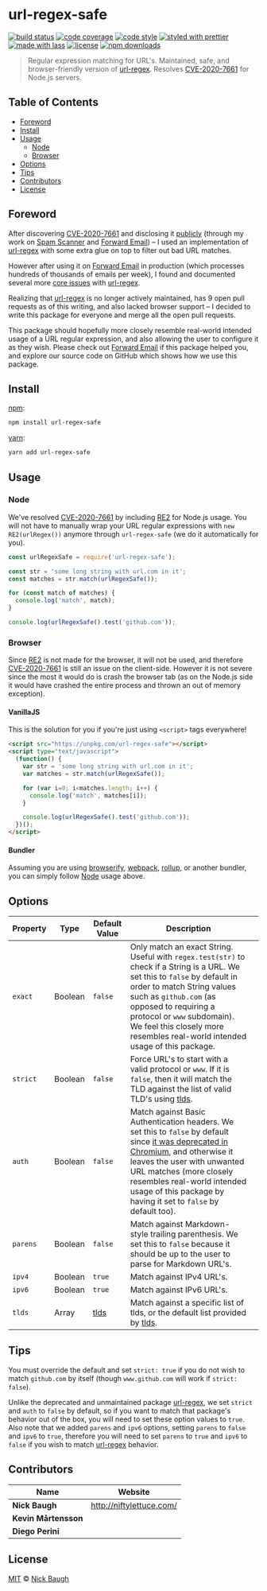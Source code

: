 # url-regex-safe

[![build status](https://img.shields.io/travis/com/niftylettuce/url-regex-safe.svg)](https://travis-ci.com/niftylettuce/url-regex-safe)
[![code coverage](https://img.shields.io/codecov/c/github/niftylettuce/url-regex-safe.svg)](https://codecov.io/gh/niftylettuce/url-regex-safe)
[![code style](https://img.shields.io/badge/code_style-XO-5ed9c7.svg)](https://github.com/sindresorhus/xo)
[![styled with prettier](https://img.shields.io/badge/styled_with-prettier-ff69b4.svg)](https://github.com/prettier/prettier)
[![made with lass](https://img.shields.io/badge/made_with-lass-95CC28.svg)](https://lass.js.org)
[![license](https://img.shields.io/github/license/niftylettuce/url-regex-safe.svg)](LICENSE)
[![npm downloads](https://img.shields.io/npm/dt/url-regex-safe.svg)](https://npm.im/url-regex-safe)

> Regular expression matching for URL's. Maintained, safe, and browser-friendly version of [url-regex][]. Resolves [CVE-2020-7661][cve] for Node.js servers.


## Table of Contents

* [Foreword](#foreword)
* [Install](#install)
* [Usage](#usage)
  * [Node](#node)
  * [Browser](#browser)
* [Options](#options)
* [Tips](#tips)
* [Contributors](#contributors)
* [License](#license)


## Foreword

After discovering [CVE-2020-7661][cve] and disclosing it [publicly](https://portswigger.net/daily-swig/unpatched-regex-bug-leaves-node-js-apps-open-to-redos-attacks) (through my work on [Spam Scanner][spam-scanner] and [Forward Email][forward-email]) – I used an implementation of [url-regex][] with some extra glue on top to filter out bad URL matches.

However after using it on [Forward Email][forward-email] in production (which processes hundreds of thousands of emails per week), I found and documented several more [core issues](https://github.com/kevva/url-regex/pull/35) with [url-regex][].

Realizing that [url-regex][] is no longer actively maintained, has 9 open pull requests as of this writing, and also lacked browser support – I decided to write this package for everyone and merge all the open pull requests.

This package should hopefully more closely resemble real-world intended usage of a URL regular expression, and also allowing the user to configure it as they wish.  Please check out [Forward Email][forward-email] if this package helped you, and explore our source code on GitHub which shows how we use this package.


## Install

[npm][]:

```sh
npm install url-regex-safe
```

[yarn][]:

```sh
yarn add url-regex-safe
```


## Usage

### Node

We've resolved [CVE-2020-7661][cve] by including [RE2][] for Node.js usage.  You will not have to manually wrap your URL regular expressions with `new RE2(urlRegex())` anymore through `url-regex-safe` (we do it automatically for you).

```js
const urlRegexSafe = require('url-regex-safe');

const str = 'some long string with url.com in it';
const matches = str.match(urlRegexSafe());

for (const match of matches) {
  console.log('match', match);
}

console.log(urlRegexSafe().test('github.com'));
```

### Browser

Since [RE2][] is not made for the browser, it will not be used, and therefore [CVE-2020-7661][cve] is still an issue on the client-side. However it is not severe since the most it would do is crash the browser tab (as on the Node.js side it would have crashed the entire process and thrown an out of memory exception).

#### VanillaJS

This is the solution for you if you're just using `<script>` tags everywhere!

```html
<script src="https://unpkg.com/url-regex-safe"></script>
<script type="text/javascript">
  (function() {
    var str = 'some long string with url.com in it';
    var matches = str.match(urlRegexSafe());

    for (var i=0; i<matches.length; i++) {
      console.log('match', matches[i]);
    }

    console.log(urlRegexSafe().test('github.com'));
  })();
</script>
```

#### Bundler

Assuming you are using [browserify][], [webpack][], [rollup][], or another bundler, you can simply follow [Node](#node) usage above.


## Options

| Property | Type    | Default Value                                                | Description                                                                                                                                                                                                                                                                                                                                                    |   |
| -------- | ------- | ------------------------------------------------------------ | -------------------------------------------------------------------------------------------------------------------------------------------------------------------------------------------------------------------------------------------------------------------------------------------------------------------------------------------------------------- | - |
| `exact`  | Boolean | `false`                                                      | Only match an exact String. Useful with `regex.test(str)` to check if a String is a URL. We set this to `false` by default in order to match String values such as `github.com` (as opposed to requiring a protocol or `www` subdomain).  We feel this closely more resembles real-world intended usage of this package.                                       |   |
| `strict` | Boolean | `false`                                                      | Force URL's to start with a valid protocol or `www`.  If it is `false`, then it will match the TLD against the list of valid TLD's using [tlds](https://github.com/stephenmathieson/node-tlds#readme).                                                                                                                                                         |   |
| `auth`   | Boolean | `false`                                                      | Match against Basic Authentication headers. We set this to `false` by default since [it was deprecated in Chromium](https://bugs.chromium.org/p/chromium/issues/detail?id=82250#c7), and otherwise it leaves the user with unwanted URL matches (more closely resembles real-world intended usage of this package by having it set to `false` by default too). |   |
| `parens` | Boolean | `false`                                                      | Match against Markdown-style trailing parenthesis. We set this to `false` because it should be up to the user to parse for Markdown URL's.                                                                                                                                                                                                                     |   |
| `ipv4`   | Boolean | `true`                                                       | Match against IPv4 URL's.                                                                                                                                                                                                                                                                                                                                      |   |
| `ipv6`   | Boolean | `true`                                                       | Match against IPv6 URL's.                                                                                                                                                                                                                                                                                                                                      |   |
| `tlds`   | Array   | [tlds](https://github.com/stephenmathieson/node-tlds#readme) | Match against a specific list of tlds, or the default list provided by [tlds](https://github.com/stephenmathieson/node-tlds#readme).                                                                                                                                                                                                                           |   |


## Tips

You must override the default and set `strict: true` if you do not wish to match `github.com` by itself (though `www.github.com` will work if `strict: false`).

Unlike the deprecated and unmaintained package [url-regex][], we set `strict` and `auth` to `false` by default, so if you want to match that package's behavior out of the box, you will need to set these option values to `true`.  Also note that we added `parens` and `ipv6` options, setting `parens` to `false` and `ipv6` to `true`, therefore you will need to set `parens` to `true` and `ipv6` to `false` if you wish to match [url-regex][] behavior.


## Contributors

| Name                 | Website                    |
| -------------------- | -------------------------- |
| **Nick Baugh**       | <http://niftylettuce.com/> |
| **Kevin Mårtensson** |                            |
| **Diego Perini**     |                            |


## License

[MIT](LICENSE) © [Nick Baugh](http://niftylettuce.com/)


## 

[npm]: https://www.npmjs.com/

[yarn]: https://yarnpkg.com/

[cve]: https://nvd.nist.gov/vuln/detail/CVE-2020-7661

[re2]: https://github.com/uhop/node-re2

[browserify]: https://github.com/browserify/browserify

[webpack]: https://github.com/webpack/webpack

[rollup]: https://github.com/rollup/rollup

[url-regex]: https://github.com/kevva/url-regex

[spam-scanner]: https://spamscanner.net

[forward-email]: https://forwardemail.net
